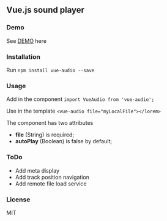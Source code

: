 ## Vue.js sound player

### Demo

See [DEMO](https://shershen08.github.io/vue-plugins-demo-static/index.html#/sound) here

### Installation

Run ```npm install vue-audio --save```

### Usage

Add in the component ```import VueAudio from 'vue-audio';```

Use in the template ```<vue-audio file="myLocalFile"></lorem>```

The component has two attributes

 - **file** (String) is required;
 - **autoPlay** (Boolean) is false by default;

### ToDo

 - Add meta display
 - Add track position navigation
 - Add remote file load service

### License

MIT
